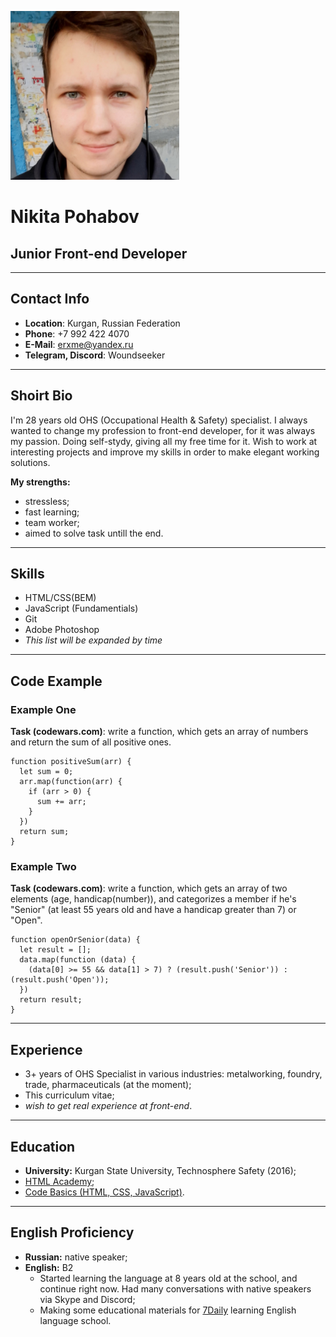 ![My photo](assets/images/myphoto.png)

# Nikita Pohabov

## Junior Front-end Developer
---
## Contact Info
* __Location__: Kurgan, Russian Federation
* __Phone__: +7 992 422 4070
* __E-Mail__: erxme@yandex.ru
* __Telegram, Discord__: Woundseeker

---

## Shoirt Bio
I'm 28 years old OHS (Occupational Health & Safety) specialist. I always wanted to change my profession to front-end developer, for it was always my passion. Doing self-stydy, giving all my free time for it. Wish to work at interesting projects and improve my skills in order to make elegant working solutions.

__My strengths:__
+ stressless;
+ fast learning;
+ team worker;
+ aimed to solve task untill the end.

---

## Skills

+ HTML/CSS(BEM)
+ JavaScript (Fundamentials)
+ Git
+ Adobe Photoshop
+ _This list will be expanded by time_

---

## Code Example

### Example One
__Task (codewars.com)__: write a function, which gets an array of numbers and return the sum of all positive ones.

```
function positiveSum(arr) {
  let sum = 0;
  arr.map(function(arr) {
    if (arr > 0) {
      sum += arr;
    }
  })
  return sum;
}
```

### Example Two
__Task (codewars.com)__: write a function, which gets an array of two elements (age, handicap(number)), and categorizes a member if he's "Senior" (at least 55 years old and have a handicap greater than 7) or "Open".

```
function openOrSenior(data) {
  let result = [];
  data.map(function (data) {
    (data[0] >= 55 && data[1] > 7) ? (result.push('Senior')) : (result.push('Open'));
  })
  return result;
}
```

---

## Experience
+ 3+ years of OHS Specialist in various industries: metalworking, foundry, trade, pharmaceuticals (at the moment);
+ This сurriculum vitae;
+ _wish to get real experience at front-end_.

---

## Education
+ __University:__ Kurgan State University, Technosphere Safety (2016);
+ [HTML Academy](https://htmlacademy.ru);
+ [Code Basics (HTML, CSS, JavaScript)](https://ru.code-basics.com).

---

## English Proficiency
+ __Russian:__ native speaker;
+ __English:__ B2
	+ Started learning the language at 8 years old at the school, and continue right now. Had many conversations with native speakers via Skype and Discord;
	+ Making some educational materials for [7Daily](https://7daily.pro) learning English language school.